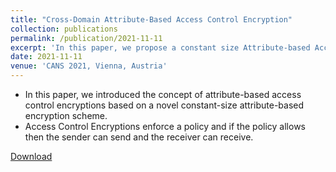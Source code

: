 ```yaml
---
title: "Cross-Domain Attribute-Based Access Control Encryption"
collection: publications
permalink: /publication/2021-11-11
excerpt: 'In this paper, we propose a constant size Attribute-based Access Control Encryption using a novel CP-ABE. We further improve the trust assumptions by describing the scheme in a more realistic setting called cross-domain ACE.'
date: 2021-11-11
venue: 'CANS 2021, Vienna, Austria'
---
```


<ul>
<li> In this paper, we introduced the concept of attribute-based access control encryptions based on a novel constant-size attribute-based encryption scheme. </li>
<li> Access Control Encryptions enforce a policy and if the policy allows then the sender can send and the receiver can receive. </li>
</ul>

[Download](https://eprint.iacr.org/2021/074.pdf)